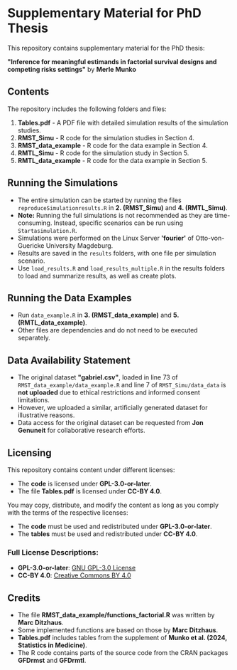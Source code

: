 # Supplementary Material for PhD Thesis

This repository contains supplementary material for the PhD thesis:

**"Inference for meaningful estimands in factorial survival designs and competing risks settings"** by **Merle Munko**

## Contents

The repository includes the following folders and files:

1. **Tables.pdf** - A PDF file with detailed simulation results of the simulation studies.
2. **RMST_Simu** - R code for the simulation studies in Section 4.
3. **RMST_data_example** - R code for the data example in Section 4.
4. **RMTL_Simu** - R code for the simulation study in Section 5.
5. **RMTL_data_example** - R code for the data example in Section 5.

## Running the Simulations

- The entire simulation can be started by running the files `reproduceSimulationresults.R` in **2. (RMST_Simu)** and **4. (RMTL_Simu)**. 
- **Note:** Running the full simulations is not recommended as they are time-consuming. Instead, specific scenarios can be run using `Startasimulation.R`.
- Simulations were performed on the Linux Server **'fourier'** of Otto-von-Guericke University Magdeburg.
- Results are saved in the `results` folders, with one file per simulation scenario.
- Use `load_results.R` and `load_results_multiple.R` in the results folders to load and summarize results, as well as create plots.

## Running the Data Examples

- Run `data_example.R` in **3. (RMST_data_example)** and **5. (RMTL_data_example)**.
- Other files are dependencies and do not need to be executed separately.

## Data Availability Statement

- The original dataset **"gabriel.csv"**, loaded in line 73 of `RMST_data_example/data_example.R` and line 7 of `RMST_Simu/data_data` is **not uploaded** due to ethical restrictions and informed consent limitations.
- However, we uploaded a similar, artificially generated dataset for illustrative reasons.
- Data access for the original dataset can be requested from **Jon Genuneit** for collaborative research efforts.

## Licensing

This repository contains content under different licenses:

- The **code** is licensed under **GPL-3.0-or-later**.
- The file **Tables.pdf** is licensed under **CC-BY 4.0**.

You may copy, distribute, and modify the content as long as you comply with the terms of the respective licenses:

- The **code** must be used and redistributed under **GPL-3.0-or-later**.
- The **tables** must be used and redistributed under **CC-BY 4.0**.

### Full License Descriptions:
- **GPL-3.0-or-later**: [GNU GPL-3.0 License](https://www.gnu.org/licenses/gpl-3.0.html)
- **CC-BY 4.0**: [Creative Commons BY 4.0](https://creativecommons.org/licenses/by/4.0/)

## Credits

- The file **RMST_data_example/functions_factorial.R** was written by **Marc Ditzhaus**.
- Some implemented functions are based on those by **Marc Ditzhaus**.
- **Tables.pdf** includes tables from the supplement of **Munko et al. (2024, Statistics in Medicine)**.
- The R code contains parts of the source code from the CRAN packages **GFDrmst** and **GFDrmtl**.
